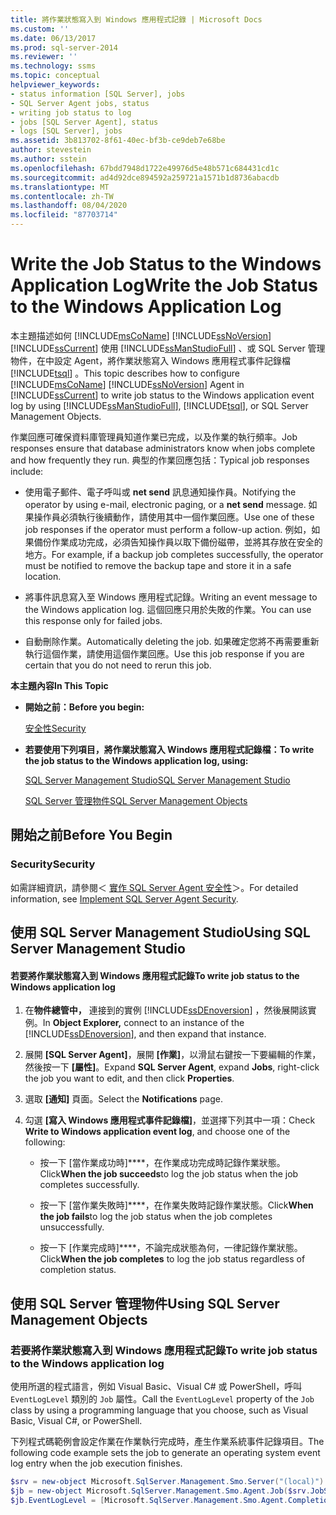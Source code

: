 ```yaml
---
title: 將作業狀態寫入到 Windows 應用程式記錄 | Microsoft Docs
ms.custom: ''
ms.date: 06/13/2017
ms.prod: sql-server-2014
ms.reviewer: ''
ms.technology: ssms
ms.topic: conceptual
helpviewer_keywords:
- status information [SQL Server], jobs
- SQL Server Agent jobs, status
- writing job status to log
- jobs [SQL Server Agent], status
- logs [SQL Server], jobs
ms.assetid: 3b813702-8f61-40ec-bf3b-ce9deb7e68be
author: stevestein
ms.author: sstein
ms.openlocfilehash: 67bdd7948d1722e49976d5e48b571c684431cd1c
ms.sourcegitcommit: ad4d92dce894592a259721a1571b1d8736abacdb
ms.translationtype: MT
ms.contentlocale: zh-TW
ms.lasthandoff: 08/04/2020
ms.locfileid: "87703714"
---
```

# <a name="write-the-job-status-to-the-windows-application-log"></a><span data-ttu-id="91e73-102">Write the Job Status to the Windows Application Log</span><span class="sxs-lookup"><span data-stu-id="91e73-102">Write the Job Status to the Windows Application Log</span></span>
  <span data-ttu-id="91e73-103">本主題描述如何 [!INCLUDE[msCoName](../../includes/msconame-md.md)] [!INCLUDE[ssNoVersion](../../includes/ssnoversion-md.md)] [!INCLUDE[ssCurrent](../../includes/sscurrent-md.md)] 使用 [!INCLUDE[ssManStudioFull](../../includes/ssmanstudiofull-md.md)] 、或 SQL Server 管理物件，在中設定 Agent，將作業狀態寫入 Windows 應用程式事件記錄檔 [!INCLUDE[tsql](../../includes/tsql-md.md)] 。</span><span class="sxs-lookup"><span data-stu-id="91e73-103">This topic describes how to configure [!INCLUDE[msCoName](../../includes/msconame-md.md)] [!INCLUDE[ssNoVersion](../../includes/ssnoversion-md.md)] Agent in [!INCLUDE[ssCurrent](../../includes/sscurrent-md.md)] to write job status to the Windows application event log by using [!INCLUDE[ssManStudioFull](../../includes/ssmanstudiofull-md.md)], [!INCLUDE[tsql](../../includes/tsql-md.md)], or SQL Server Management Objects.</span></span>  
  
 <span data-ttu-id="91e73-104">作業回應可確保資料庫管理員知道作業已完成，以及作業的執行頻率。</span><span class="sxs-lookup"><span data-stu-id="91e73-104">Job responses ensure that database administrators know when jobs complete and how frequently they run.</span></span> <span data-ttu-id="91e73-105">典型的作業回應包括：</span><span class="sxs-lookup"><span data-stu-id="91e73-105">Typical job responses include:</span></span>  
  
-   <span data-ttu-id="91e73-106">使用電子郵件、電子呼叫或 **net send** 訊息通知操作員。</span><span class="sxs-lookup"><span data-stu-id="91e73-106">Notifying the operator by using e-mail, electronic paging, or a **net send** message.</span></span> <span data-ttu-id="91e73-107">如果操作員必須執行後續動作，請使用其中一個作業回應。</span><span class="sxs-lookup"><span data-stu-id="91e73-107">Use one of these job responses if the operator must perform a follow-up action.</span></span> <span data-ttu-id="91e73-108">例如，如果備份作業成功完成，必須告知操作員以取下備份磁帶，並將其存放在安全的地方。</span><span class="sxs-lookup"><span data-stu-id="91e73-108">For example, if a backup job completes successfully, the operator must be notified to remove the backup tape and store it in a safe location.</span></span>  
  
-   <span data-ttu-id="91e73-109">將事件訊息寫入至 Windows 應用程式記錄。</span><span class="sxs-lookup"><span data-stu-id="91e73-109">Writing an event message to the Windows application log.</span></span> <span data-ttu-id="91e73-110">這個回應只用於失敗的作業。</span><span class="sxs-lookup"><span data-stu-id="91e73-110">You can use this response only for failed jobs.</span></span>  
  
-   <span data-ttu-id="91e73-111">自動刪除作業。</span><span class="sxs-lookup"><span data-stu-id="91e73-111">Automatically deleting the job.</span></span> <span data-ttu-id="91e73-112">如果確定您將不再需要重新執行這個作業，請使用這個作業回應。</span><span class="sxs-lookup"><span data-stu-id="91e73-112">Use this job response if you are certain that you do not need to rerun this job.</span></span>  
  
 <span data-ttu-id="91e73-113">**本主題內容**</span><span class="sxs-lookup"><span data-stu-id="91e73-113">**In This Topic**</span></span>  
  
-   <span data-ttu-id="91e73-114">**開始之前：**</span><span class="sxs-lookup"><span data-stu-id="91e73-114">**Before you begin:**</span></span>  
  
     [<span data-ttu-id="91e73-115">安全性</span><span class="sxs-lookup"><span data-stu-id="91e73-115">Security</span></span>](#Security)  
  
-   <span data-ttu-id="91e73-116">**若要使用下列項目，將作業狀態寫入 Windows 應用程式記錄檔：**</span><span class="sxs-lookup"><span data-stu-id="91e73-116">**To write the job status to the Windows application log, using:**</span></span>  
  
     [<span data-ttu-id="91e73-117">SQL Server Management Studio</span><span class="sxs-lookup"><span data-stu-id="91e73-117">SQL Server Management Studio</span></span>](#SSMS)  
  
     [<span data-ttu-id="91e73-118">SQL Server 管理物件</span><span class="sxs-lookup"><span data-stu-id="91e73-118">SQL Server Management Objects</span></span>](#SMO)  
  
##  <a name="before-you-begin"></a><a name="BeforeYouBegin"></a> <span data-ttu-id="91e73-119">開始之前</span><span class="sxs-lookup"><span data-stu-id="91e73-119">Before You Begin</span></span>  
  
###  <a name="security"></a><a name="Security"></a> <span data-ttu-id="91e73-120">Security</span><span class="sxs-lookup"><span data-stu-id="91e73-120">Security</span></span>  
 <span data-ttu-id="91e73-121">如需詳細資訊，請參閱＜ [實作 SQL Server Agent 安全性](implement-sql-server-agent-security.md)＞。</span><span class="sxs-lookup"><span data-stu-id="91e73-121">For detailed information, see [Implement SQL Server Agent Security](implement-sql-server-agent-security.md).</span></span>  
  
##  <a name="using-sql-server-management-studio"></a><a name="SSMS"></a> <span data-ttu-id="91e73-122">使用 SQL Server Management Studio</span><span class="sxs-lookup"><span data-stu-id="91e73-122">Using SQL Server Management Studio</span></span>  
  
#### <a name="to-write-job-status-to-the-windows-application-log"></a><span data-ttu-id="91e73-123">若要將作業狀態寫入到 Windows 應用程式記錄</span><span class="sxs-lookup"><span data-stu-id="91e73-123">To write job status to the Windows application log</span></span>  
  
1.  <span data-ttu-id="91e73-124">在**物件總管中，** 連接到的實例 [!INCLUDE[ssDEnoversion](../../includes/ssdenoversion-md.md)] ，然後展開該實例。</span><span class="sxs-lookup"><span data-stu-id="91e73-124">In **Object Explorer,** connect to an instance of the [!INCLUDE[ssDEnoversion](../../includes/ssdenoversion-md.md)], and then expand that instance.</span></span>  
  
2.  <span data-ttu-id="91e73-125">展開 **[SQL Server Agent]**，展開 **[作業]**，以滑鼠右鍵按一下要編輯的作業，然後按一下 **[屬性]**。</span><span class="sxs-lookup"><span data-stu-id="91e73-125">Expand **SQL Server Agent**, expand **Jobs**, right-click the job you want to edit, and then click **Properties**.</span></span>  
  
3.  <span data-ttu-id="91e73-126">選取 **[通知]** 頁面。</span><span class="sxs-lookup"><span data-stu-id="91e73-126">Select the **Notifications** page.</span></span>  
  
4.  <span data-ttu-id="91e73-127">勾選 **[寫入 Windows 應用程式事件記錄檔]**，並選擇下列其中一項：</span><span class="sxs-lookup"><span data-stu-id="91e73-127">Check **Write to Windows application event log**, and choose one of the following:</span></span>  
  
    -   <span data-ttu-id="91e73-128">按一下 [當作業成功時]\*\*\*\*，在作業成功完成時記錄作業狀態。</span><span class="sxs-lookup"><span data-stu-id="91e73-128">Click**When the job succeeds**to log the job status when the job completes successfully.</span></span>  
  
    -   <span data-ttu-id="91e73-129">按一下 [當作業失敗時]\*\*\*\*，在作業失敗時記錄作業狀態。</span><span class="sxs-lookup"><span data-stu-id="91e73-129">Click**When the job fails**to log the job status when the job completes unsuccessfully.</span></span>  
  
    -   <span data-ttu-id="91e73-130">按一下 [作業完成時]\*\*\*\*，不論完成狀態為何，一律記錄作業狀態。</span><span class="sxs-lookup"><span data-stu-id="91e73-130">Click**When the job completes** to log the job status regardless of completion status.</span></span>  
  
##  <a name="using-sql-server-management-objects"></a><a name="SMO"></a><span data-ttu-id="91e73-131">使用 SQL Server 管理物件</span><span class="sxs-lookup"><span data-stu-id="91e73-131">Using SQL Server Management Objects</span></span>  

### <a name="to-write-job-status-to-the-windows-application-log"></a><span data-ttu-id="91e73-132">若要將作業狀態寫入到 Windows 應用程式記錄</span><span class="sxs-lookup"><span data-stu-id="91e73-132">To write job status to the Windows application log</span></span>
  
 <span data-ttu-id="91e73-133">使用所選的程式語言，例如 Visual Basic、Visual C# 或 PowerShell，呼叫 `EventLogLevel` 類別的 `Job` 屬性。</span><span class="sxs-lookup"><span data-stu-id="91e73-133">Call the `EventLogLevel` property of the `Job` class by using a programming language that you choose, such as Visual Basic, Visual C#, or PowerShell.</span></span>  
  
 <span data-ttu-id="91e73-134">下列程式碼範例會設定作業在作業執行完成時，產生作業系統事件記錄項目。</span><span class="sxs-lookup"><span data-stu-id="91e73-134">The following code example sets the job to generate an operating system event log entry when the job execution finishes.</span></span>  
  
```powershell
$srv = new-object Microsoft.SqlServer.Management.Smo.Server("(local)")  
$jb = new-object Microsoft.SqlServer.Management.Smo.Agent.Job($srv.JobServer, "Test Job")  
$jb.EventLogLevel = [Microsoft.SqlServer.Management.Smo.Agent.CompletionAction]::Always  
```  
